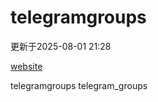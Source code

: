 # telegramgroups
更新于2025-08-01 21:28

[website](https://allgroups.github.io/telegramgroups/)

telegramgroups
telegram_groups
